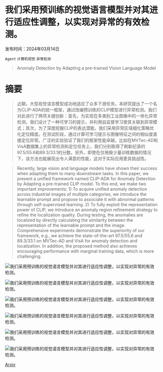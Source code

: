# 我们采用预训练的视觉语言模型并对其进行适应性调整，以实现对异常的有效检测。

发布时间：2024年03月14日

`Agent` `计算机视觉` `异常检测`

> Anomaly Detection by Adapting a pre-trained Vision Language Model

# 摘要

> 近期，大型视觉语言模型成功地适应了众多下游任务。本研究提出了一个名为CLIP-ADA的统一框架，通过改编预训练的CLIP模型进行异常检测。我们对此进行了两项关键创新：首先，为实现在多类别工业图像中的一体化异常检测，我们设计了一种可学习的提示，并利用自监督学习使其关联到异常模式；其次，为了深度挖掘CLIP的表达潜能，我们采用异常区域细化策略优化定位精度。在测试阶段，通过计算可学习提示与图像特征之间的相似度直接定位异常。广泛的实验验证了我们的框架性能卓越，比如在MVTec-AD和VisA数据集上的异常检测和定位任务上，我们分别取得了刷新纪录的97.5/55.6和89.3/33.1的分数。另外，即使在仅用极少量训练数据的情况下，该方法也能展现出令人满意的性能，这对于实际应用更具挑战性。

> Recently, large vision and language models have shown their success when adapting them to many downstream tasks. In this paper, we present a unified framework named CLIP-ADA for Anomaly Detection by Adapting a pre-trained CLIP model. To this end, we make two important improvements: 1) To acquire unified anomaly detection across industrial images of multiple categories, we introduce the learnable prompt and propose to associate it with abnormal patterns through self-supervised learning. 2) To fully exploit the representation power of CLIP, we introduce an anomaly region refinement strategy to refine the localization quality. During testing, the anomalies are localized by directly calculating the similarity between the representation of the learnable prompt and the image. Comprehensive experiments demonstrate the superiority of our framework, e.g., we achieve the state-of-the-art 97.5/55.6 and 89.3/33.1 on MVTec-AD and VisA for anomaly detection and localization. In addition, the proposed method also achieves encouraging performance with marginal training data, which is more challenging.

![我们采用预训练的视觉语言模型并对其进行适应性调整，以实现对异常的有效检测。](../../../paper_images/2403.09493/x1.png)

![我们采用预训练的视觉语言模型并对其进行适应性调整，以实现对异常的有效检测。](../../../paper_images/2403.09493/)

![我们采用预训练的视觉语言模型并对其进行适应性调整，以实现对异常的有效检测。](../../../paper_images/2403.09493/x3.png)

![我们采用预训练的视觉语言模型并对其进行适应性调整，以实现对异常的有效检测。](../../../paper_images/2403.09493/x4.png)

![我们采用预训练的视觉语言模型并对其进行适应性调整，以实现对异常的有效检测。](../../../paper_images/2403.09493/x5.png)

![我们采用预训练的视觉语言模型并对其进行适应性调整，以实现对异常的有效检测。](../../../paper_images/2403.09493/datascale3.jpg)

[Arxiv](https://arxiv.org/abs/2403.09493)